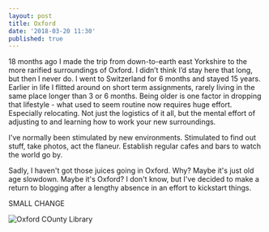```yaml
---
layout: post
title: Oxford
date: '2018-03-20 11:30'
published: true
---
```

18 months ago I made the trip from down-to-earth east Yorkshire to the more rarified surroundings of Oxford. I didn’t think I’d stay here that long, but then I never do. I went to Switzerland for 6 months and stayed 15 years. Earlier in life I flitted around on short term assignments, rarely living in the same place longer than 3 or 6 months. Being older is one factor in dropping that lifestyle - what used to seem routine now requires huge effort. Especially relocating. Not just the logistics of it all, but the mental effort of adjusting to and learning how to work your new surroundings.

I've normally been stimulated by new environments. Stimulated to find out stuff, take photos, act the flaneur. Establish regular cafes and bars to watch the world go by.

Sadly, I haven't got those juices going in Oxford. Why? Maybe it's just old age slowdown. Maybe it's Oxford? I don't know, but I've decided to make a return to blogging after a lengthy absence in an effort to kickstart things.

SMALL CHANGE

![Oxford COunty Library](https://www.dropbox.com/s/yt1ctkr6yhrf0ko/library.jpg?dl=1)
